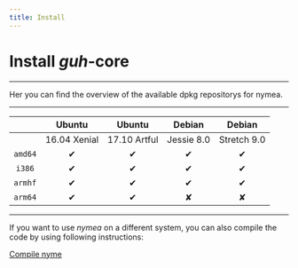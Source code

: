 ```yaml
---
title: Install
---
```


# Install *guh*-core
--------------------------------------------

Her you can find the overview of the available dpkg repositorys for nymea.

----------------------------------------------------------------------------
|              |    Ubuntu    |    Ubuntu    |    Debian    |    Debian    |
|:------------:|:------------:|:------------:|:------------:|:------------:|
|              | 16.04 Xenial | 17.10 Artful |  Jessie 8.0  |  Stretch 9.0 |
| `amd64`      |       ✔      |       ✔      |       ✔      |       ✔      |
| `i386`       |       ✔      |       ✔      |       ✔      |       ✔      |
| `armhf`      |       ✔      |       ✔      |       ✔      |       ✔      |
| `arm64`      |       ✔      |       ✔      |       ✘      |       ✘      |
----------------------------------------------------------------------------

If you want to use *nymea* on a different system, you can also compile the code by using following instructions:

[Compile nyme](/documentation/nymea/master/install/compile-guh)
